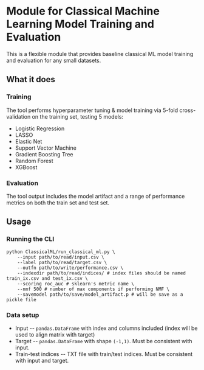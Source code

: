 # Module for Classical Machine Learning Model Training and Evaluation

This is a flexible module that provides baseline classical ML model training and evaluation for any small datasets. 

## What it does 

### Training 

The tool performs hyperparameter tuning & model training via 5-fold cross-validation on the training set, testing 5 models: 

* Logistic Regression
* LASSO
* Elastic Net 
* Support Vector Machine
* Gradient Boosting Tree
* Random Forest
* XGBoost

### Evaluation 

The tool output includes the model artifact and a range of performance metrics on both the train set and test set. 

## Usage 

### Running the CLI

```
python ClassicalML/run_classical_ml.py \
    --input path/to/read/input.csv \
    --label path/to/read/target.csv \
    --outfn path/to/write/performance.csv \
    --indexdir path/to/read/indices/ # index files should be named train_ix.csv and test_ix.csv \
    --scoring roc_auc # sklearn's metric name \
    --nmf 500 # number of max components if performing NMF \
    --savemodel path/to/save/model_artifact.p # will be save as a pickle file
```

### Data setup 

* Input -- `pandas.DataFrame` with index and columns included (index will be used to align matrix with target) 
* Target -- `pandas.DataFrame` with shape `(-1,1)`. Must be consistent with input. 
* Train-test indices -- TXT file with train/test indices. Must be consistent with input and target. 
